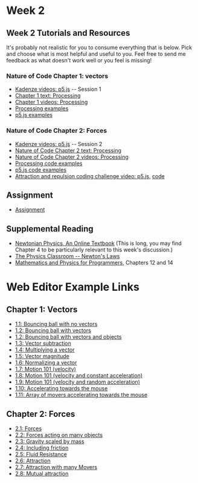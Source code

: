 # Week 2

## Week 2 Tutorials and Resources
It's probably not realistic for you to consume everything that is below. Pick and choose what is most helpful and useful to you. Feel free to send me feedback as what doesn't work well or you feel is missing!

### Nature of Code Chapter 1: vectors
* [Kadenze videos: p5.js](https://www.kadenze.com/courses/the-nature-of-code/info) -- Session 1
* [Chapter 1 text: Processing](http://natureofcode.com/book/chapter-1-vectors/)
* [Chapter 1 videos: Processing](https://www.youtube.com/playlist?list=PLRqwX-V7Uu6ZwSmtE13iJBcoI-r4y7iEc)
* [Processing examples](https://github.com/shiffman/The-Nature-of-Code-Examples/tree/master/chp1_vectors)
* [p5.js examples](https://github.com/shiffman/The-Nature-of-Code-Examples-p5.js/tree/master/chp01_vectors)

### Nature of Code Chapter 2: Forces
* [Kadenze videos: p5.js](https://www.kadenze.com/courses/the-nature-of-code/info) -- Session 2
* [Nature of Code Chapter 2 text: Processing](http://natureofcode.com/book/chapter-2-forces/)
* [Nature of Code Chapter 2 videos: Processing](https://www.youtube.com/playlist?list=PLRqwX-V7Uu6ZRrqLcQ5BkBKmBLiGD8n4O)
* [Processing code examples](https://github.com/shiffman/The-Nature-of-Code-Examples/tree/master/chp02_forces)
* [p5.js code examples](https://github.com/shiffman/The-Nature-of-Code-Examples-p5.js/tree/master/chp02_forces)
* [Attraction and repulsion coding challenge video: p5.js](https://youtu.be/OAcXnzRNiCY?list=PLRqwX-V7Uu6ZiZxtDDRCi6uhfTH4FilpH), [code](https://github.com/CodingTrain/Rainbow-Code/tree/master/CodingChallenges/CC_56_attraction_repulsion)

## Assignment
* [Assignment](https://github.com/shiffman/NOC-S18/wiki/Homework-2)

## Supplemental Reading
* [Newtonian Physics, An Online Textbook](http://www.lightandmatter.com/area1book1.html) (This is long, you may find Chapter 4 to be particularly relevant to this week's discussion.)
* [The Physics Classroom -- Newton's Laws](http://www.physicsclassroom.com/Class/newtlaws/newtltoc.html)
* [Mathematics and Physics for Programmers](http://www.amazon.com/gp/product/1584503300/), Chapters 12 and 14

# Web Editor Example Links

## Chapter 1: Vectors
* [1.1: Bouncing ball with no vectors](http://alpha.editor.p5js.org/natureofcode/sketches/Sk4d-UUPx)
* [1.2: Bouncing ball with vectors](http://alpha.editor.p5js.org/natureofcode/sketches/rkIaZUIvx)
* [1.2: Bouncing ball with vectors and objects](http://alpha.editor.p5js.org/natureofcode/sketches/B1HXjDzdl)
* [1.3: Vector subtraction](http://alpha.editor.p5js.org/natureofcode/sketches/H14-fI8Px)
* [1.4: Multiplying a vector](http://alpha.editor.p5js.org/natureofcode/sketches/HkoNf8Uve)
* [1.5: Vector magnitude](http://alpha.editor.p5js.org/natureofcode/sketches/SyeuMLLvg)
* [1.6: Normalizing a vector](http://alpha.editor.p5js.org/natureofcode/sketches/SJ2hzULPg)
* [1.7: Motion 101 (velocity)](http://alpha.editor.p5js.org/natureofcode/sketches/Bkg4XUIwe)
* [1.8: Motion 101 (velocity and constant acceleration)](http://alpha.editor.p5js.org/natureofcode/sketches/Sy3k4ILDg)
* [1.9: Motion 101 (velocity and random acceleration)](http://alpha.editor.p5js.org/natureofcode/sketches/ByT9EIUDl)
* [1.10: Accelerating towards the mouse](http://alpha.editor.p5js.org/natureofcode/sketches/ryAIHLIPe)
* [1.11: Array of movers accelerating towards the mouse](http://alpha.editor.p5js.org/natureofcode/sketches/Sy5lLI8ve)

## Chapter 2: Forces
* [2.1: Forces](http://alpha.editor.p5js.org/natureofcode/sketches/B13QnJZul)
* [2.2: Forces acting on many objects](http://alpha.editor.p5js.org/natureofcode/sketches/SJC2hk-dl)
* [2.3: Gravity scaled by mass](http://alpha.editor.p5js.org/natureofcode/sketches/HyQea1W_l)
* [2.4: Including friction](http://alpha.editor.p5js.org/natureofcode/sketches/B1isyebug)
* [2.5: Fluid Resistance](http://alpha.editor.p5js.org/natureofcode/sketches/H1DmxeW_g)
* [2.6: Attraction](http://alpha.editor.p5js.org/natureofcode/sketches/HyWqel-de)
* [2.7: Attraction with many Movers](http://alpha.editor.p5js.org/natureofcode/sketches/rJ9l-x-Ox)
* [2.8: Mutual attraction](http://alpha.editor.p5js.org/natureofcode/sketches/SkYSWlb_x)
